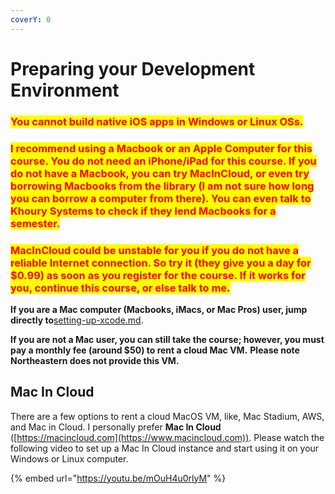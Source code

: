 ```yaml
---
coverY: 0
---
```


# Preparing your Development Environment

### <mark style="color:red;">You cannot build native iOS apps in Windows or Linux OSs.</mark>

### <mark style="color:red;">I recommend using a Macbook or an Apple Computer for this course. You do not need an iPhone/iPad for this course. If you do not have a Macbook, you can try MacInCloud, or even try borrowing Macbooks from the library (I am not sure how long you can borrow a computer from there). You can even talk to Khoury Systems to check if they lend Macbooks for a semester.</mark>

### <mark style="color:red;">MacInCloud could be unstable for you if you do not have a reliable Internet connection. So try it (they give you a day for $0.99) as soon as you register for the course. If it works for you, continue this course, or else talk to me</mark><mark style="color:blue;">.</mark>

**If you are a Mac computer (Macbooks, iMacs, or Mac Pros) user, jump directly to**[setting-up-xcode.md](setting-up-xcode.md "mention").

**If you are not a Mac user, you can still take the course; however, you must pay a monthly fee (around $50) to rent a cloud Mac VM.** **Please note Northeastern does not provide this VM.**

## Mac In Cloud

There are a few options to rent a cloud MacOS VM, like, Mac Stadium, AWS, and Mac in Cloud. I personally prefer **Mac In Cloud** ([https://macincloud.com](https://www.macincloud.com)). Please watch the following video to set up a Mac In Cloud instance and start using it on your Windows or Linux computer.

{% embed url="https://youtu.be/mOuH4u0rlyM" %}
